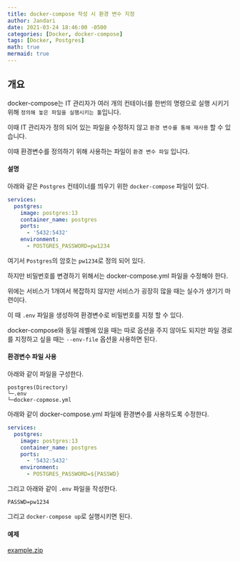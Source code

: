 ```yaml
---
title: docker-compose 작성 시 환경 변수 지정
author: Jandari
date: 2021-03-24 18:46:00 -0500
categories: [Docker, docker-compose]
tags: [Docker, Postgres]
math: true
mermaid: true
---
```


## 개요

docker-compose는 IT 관리자가 여러 개의 컨테이너를 한번의 명령으로 실행 시키기 위해 `정의해 놓은 파일을 실행시키는 툴`입니다.

이때 IT 관리자가 정의 되어 있는 파일을 수정하지 않고 `환경 변수를 통해 재사용` 할 수 있습니다.

이때 환경변수를 정의하기 위해 사용하는 파일이 `환경 변수 파일` 입니다.

#### 설명

아래와 같은 `Postgres` 컨테이너를 띄우기 위한 `docker-compose` 파일이 있다.

```yml
services:
  postgres:
    image: postgres:13
    container_name: postgres
    ports:
      - '5432:5432'
    environment:
      - POSTGRES_PASSWORD=pw1234
```

여기서 `Postgres`의 암호는 `pw1234`로 정의 되어 있다.

하지만 비밀번호를 변경하기 위해서는 docker-compose.yml 파일을 수정해야 한다.

위에는 서비스가 1개여서 복잡하지 않지만 서비스가 굉장히 많을 때는 실수가 생기기 마련이다.

이 때 `.env` 파일을 생성하여 환경변수로 비밀번호를 지정 할 수 있다.

docker-compose와 동일 레벨에 있을 때는 따로 옵션을 주지 않아도 되지만 파일 경로를 지정하고 싶을 때는 `--env-file` 옵션을 사용하면 된다.

#### 환경변수 파일 사용

아래와 같이 파일을 구성한다.

```
postgres(Directory)
└─.env
└─docker-copmose.yml
```


아래와 같이 docker-compose.yml 파일에 환경변수를 사용하도록 수정한다.


```yml
services:
  postgres:
    image: postgres:13
    container_name: postgres
    ports:
      - '5432:5432'
    environment:
      - POSTGRES_PASSWORD=${PASSWD}
```

그리고 아래와 같이 `.env` 파일을 작성한다.

```
PASSWD=pw1234
```

그리고 `docker-compose up`로 실행시키면 된다.

#### 예제

[example.zip](/assets/img/post/2022-03-24-Environment/example.zip)